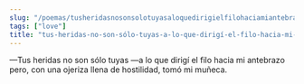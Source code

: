 ```yaml
---
slug: "/poemas/tusheridasnosonsolotuyasaloquedirigielfilohaciamiantebrazopero"
tags: ["love"]
title: "tus-heridas-no-son-sólo-tuyas-a-lo-que-dirigí-el-filo-hacia-mi-antebrazo-pero"
---
```

—Tus heridas no son sólo tuyas —a lo que dirigí el filo hacia mi antebrazo pero, con una ojeriza llena de hostilidad, tomó mi muñeca.